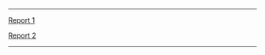 
---

[Report 1](weekly-reports/example-report-1.md)

[Report 2](weekly-reports/example-report-1.md)

---



